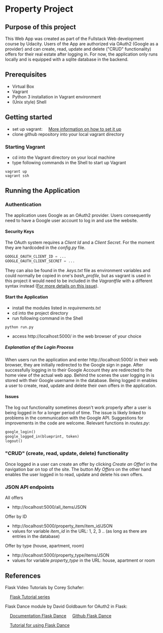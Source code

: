 # Property Project

## Purpose of this project

This Web App was created as part of the Fullstack Web development course by Udacity. Users of the App 
are authorized via OAuth2 (Google as a provider) and can create, read, update and delete ("CRUD" functionality)
offers for their real estate after logging in. For now, the application only runs locally and is equipped 
with a sqlite database in the backend.

## Prerequisites
* Virtual Box 
* Vagrant
* Python 3 installation in Vagrant environment
* (Unix style) Shell

## Getting started

[comment]: <> (Verlinkung?)
* set up vagrant: 
&nbsp;&nbsp;&nbsp;&nbsp;[More information on how to set it up](https://medium.com/@JohnFoderaro/how-to-set-up-a-local-linux-environment-with-vagrant-163f0ba4da77)
* clone github repository into your local vagrant directory

### Starting Vagrant

* cd into the Vagrant directory on your local machine
* type following commands in the Shell to start up Vagrant

```console
vagrant up
vagrant ssh
```

## Running the Application
    
[comment]: <> (Python version?)

### Authentication

The application uses Google as an OAuth2 provider. Users consequently need to have a Google user 
account to log in and use the website. 

#### Security Keys

The OAuth system requires a *Client Id* and a *Client Secret*. For the moment they are hardcoded in
the *config.py* file. 

```python
GOOGLE_OAUTH_CLIENT_ID = ...
GOOGLE_OAUTH_CLIENT_SECRET = ...
```
They can also be found in the *.keys.txt* file as environment variables and could normally
be copied in one's *bash_profile*, but as vagrant is used in this project it would need to be
included in the *Vagrantfile* with a different syntax instead 
([For more details on this issue](https://stackoverflow.com/questions/19648088/pass-environment-variables-to-vagrant-shell-provisioner)).

#### Start the Application

* install the modules listed in *requirements.txt*
* cd into the project directory
* run following command in the Shell

```console
python run.py
```

* access http://localhost:5000/ in the web browser of your choice

##### Explanation of the Login Process

When users run the application and enter http://localhost:5000/ 
in their web browser, they are initially redirected to the Google sign in page. 
After successfully logging in to their Google Account they are redirected to the home view 
of the actual web app. Behind the scenes the user logging in is stored with their Google username in the database. 
Being logged in enables a user to create, read, update and delete their own 
offers in the application.


#### Issues

The log out functionality sometimes doesn't work properly after a user is being logged in for a 
longer period of time. The issue is likely linked to problems in the communication with the Google
API. Suggestions for improvements in the code are welcome. Relevant functions in *routes.py*: 

```python
google_login()
google_logged_in(blueprint, token)
logout()
```

### "CRUD" (create, read, update, delete) functionality

Once logged in a user can create an offer by clicking *Create an Offer!* in the navigation bar on top
of the site. The button *My Offers* on the other hand enables the user logged in to read, update
and delete his own offers.

### JSON API endpoints

All offers

* http://localhost:5000/all_items/JSON

Offer by ID

* http://localhost:5000/property_item/item_id/JSON
* values for variable *item_id* in the URL: 1, 2, 3 .. (as long as there are entries in the database)

Offer by type (house, apartment, room)

* http://localhost:5000/property_type/items/JSON
* values for variable *property_type* in the URL: house, apartment or room



## References

Flask Video Tutorials by Corey Schafer:

&nbsp;&nbsp;&nbsp;&nbsp;[Flask Tutorial series](https://www.youtube.com/watch?v=MwZwr5Tvyxo&list=PL-osiE80TeTs4UjLw5MM6OjgkjFeUxCYH)

Flask Dance module by David Goldbaum for OAuth2 in Flask:

&nbsp;&nbsp;&nbsp;&nbsp;[Documentation Flask Dance](https://flask-dance.readthedocs.io/en/latest/)
&nbsp;&nbsp;&nbsp;&nbsp;[Github Flask Dance](https://github.com/singingwolfboy/flask-dance)

&nbsp;&nbsp;&nbsp;&nbsp;[Tutorial for using Flask Dance](https://www.youtube.com/watch?v=MiHVTHzIgyE)

